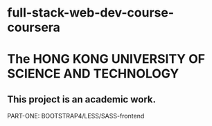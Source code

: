 # full-stack-web-dev-course-coursera
# The HONG KONG UNIVERSITY OF SCIENCE AND TECHNOLOGY
This project is an academic work. 
---------------------------------

PART-ONE: BOOTSTRAP4/LESS/SASS-frontend




